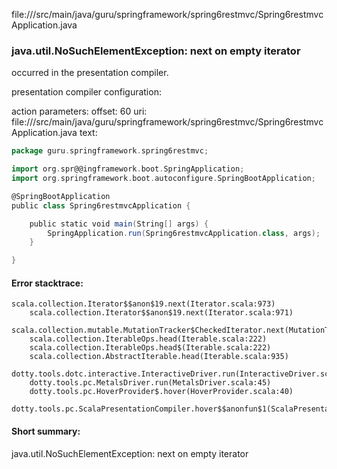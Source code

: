 file://<WORKSPACE>/src/main/java/guru/springframework/spring6restmvc/Spring6restmvcApplication.java
### java.util.NoSuchElementException: next on empty iterator

occurred in the presentation compiler.

presentation compiler configuration:


action parameters:
offset: 60
uri: file://<WORKSPACE>/src/main/java/guru/springframework/spring6restmvc/Spring6restmvcApplication.java
text:
```scala
package guru.springframework.spring6restmvc;

import org.spr@@ingframework.boot.SpringApplication;
import org.springframework.boot.autoconfigure.SpringBootApplication;

@SpringBootApplication
public class Spring6restmvcApplication {

	public static void main(String[] args) {
		SpringApplication.run(Spring6restmvcApplication.class, args);
	}

}

```



#### Error stacktrace:

```
scala.collection.Iterator$$anon$19.next(Iterator.scala:973)
	scala.collection.Iterator$$anon$19.next(Iterator.scala:971)
	scala.collection.mutable.MutationTracker$CheckedIterator.next(MutationTracker.scala:76)
	scala.collection.IterableOps.head(Iterable.scala:222)
	scala.collection.IterableOps.head$(Iterable.scala:222)
	scala.collection.AbstractIterable.head(Iterable.scala:935)
	dotty.tools.dotc.interactive.InteractiveDriver.run(InteractiveDriver.scala:164)
	dotty.tools.pc.MetalsDriver.run(MetalsDriver.scala:45)
	dotty.tools.pc.HoverProvider$.hover(HoverProvider.scala:40)
	dotty.tools.pc.ScalaPresentationCompiler.hover$$anonfun$1(ScalaPresentationCompiler.scala:376)
```
#### Short summary: 

java.util.NoSuchElementException: next on empty iterator